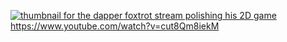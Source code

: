 [![thumbnail for the dapper foxtrot stream polishing his 2D game](https://img.youtube.com/vi/cut8Qm8iekM/0.jpg)](https://www.youtube.com/watch?v=cut8Qm8iekM)
https://www.youtube.com/watch?v=cut8Qm8iekM
